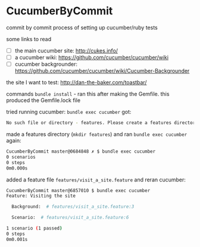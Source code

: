 CucumberByCommit
================

commit by commit process of setting up cucumber/ruby tests


some links to read
 - [ ] the main cucumber site: http://cukes.info/
 - [ ] a cucumber wiki: https://github.com/cucumber/cucumber/wiki
 - [ ] cucumber backgrounder: https://github.com/cucumber/cucumber/wiki/Cucumber-Backgrounder

the site I want to test: http://dan-the-baker.com/toastbar/


commands
`bundle install` - ran this after making the Gemfile. this produced the Gemfile.lock file

tried running cucumber:
`bundle exec cucumber`
got:
```bash
No such file or directory - features. Please create a features directory to get started. (Errno::ENOENT)
```

made a features directory (`mkdir features`)
and ran `bundle exec cucumber` again:
```bash
CucumberByCommit master@0684848 ✗ $ bundle exec cucumber
0 scenarios
0 steps
0m0.000s
```

added a feature file `features/visit_a_site.feature` and reran cucumber:
```bash
CucumberByCommit master@6857010 $ bundle exec cucumber
Feature: Visiting the site

  Background:  # features/visit_a_site.feature:3

  Scenario:  # features/visit_a_site.feature:6

1 scenario (1 passed)
0 steps
0m0.001s
```

